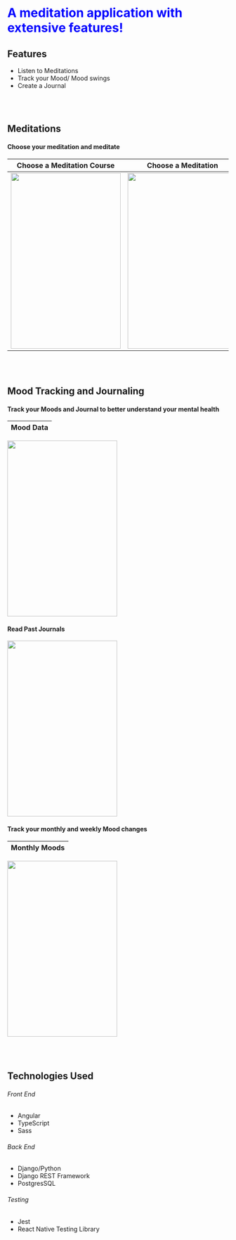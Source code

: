 <h1 style="color:blue">A meditation application with extensive features!</h1>

<h2> Features</h2>
<ul>
 <li>Listen to Meditations</li>
   <li>Track your Mood/ Mood swings</li>
   <li>Create a Journal</li>
 </ul>

<br></br>
<h2> Meditations </h2>
<h4>Choose your meditation and meditate</h4>

Choose a Meditation Course |  Choose a Meditation      |  Listen to the Meditation |  
:-------------------------:|:-------------------------:|:-------------------------:|
<image src='images/docImages/choose_meditation_course.png'  width=250 height=400 /> |  <image src='images/docImages/meditation_web_app_fs_photo.png'  width=250 height=400 /> |  <image src='images/docImages/individual_meditation.png'  width=250 height=400 />  | 



<br></br>
<h2> Mood Tracking and Journaling </h2>

<h4>Track your Moods and Journal to better understand your mental health</h4>

Mood Data            |  
:-------------------------:|
<image src='images/docImages/meditation_web_app_journal_photo.png'  width=250 height=400 />  

<h4>Read Past Journals</h4>
<image src='images/docImages/all_journals.png'  width=250 height=400 />

<h4>Track your monthly and weekly Mood changes</h4>

Monthly Moods              |  
:-------------------------:|
<image src='images/docImages/journal_data.png'  width=250 height=400 />  


<br></br>
<h2> Technologies Used </h2>
<h6> Front End </h6>
<ul>
 <li>Angular</li>
 <li>TypeScript</li>
 <li>Sass</li>
 </ul>
 
 <h6> Back End </h6>
<ul>
 <li>Django/Python</li>
 <li>Django REST Framework</li>
  <li>PostgresSQL</li>
 </ul>
 
<h6>Testing</h6>
<ul>
 <li>Jest</li>
 <li>React Native Testing Library</li>
 </ul>

